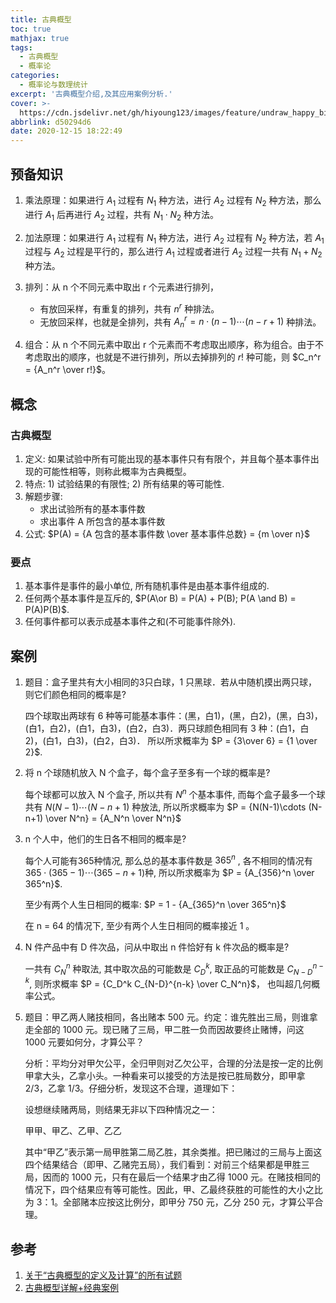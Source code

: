 ```yaml
---
title: 古典概型
toc: true
mathjax: true
tags:
  - 古典概型
  - 概率论
categories:
  - 概率论与数理统计
excerpt: '古典概型介绍,及其应用案例分析.'
cover: >-
  https://cdn.jsdelivr.net/gh/hiyoung123/images/feature/undraw_happy_birthday_s72n.svg
abbrlink: d50294d6
date: 2020-12-15 18:22:49
---
```


## 预备知识

1. 乘法原理：如果进行 $A_1$ 过程有 $N_1$ 种方法，进行 $A_2$ 过程有 $N_2$ 种方法，那么进行 $A_1$ 后再进行 $A_2$ 过程，共有 $N_1 \cdot N_2$ 种方法。

2. 加法原理：如果进行 $A_1$ 过程有 $N_1$ 种方法，进行 $A_2$ 过程有 $N_2$ 种方法，若 $A_1$ 过程与 $A_2$ 过程是平行的，那么进行 $A_1$ 过程或者进行 $A_2$ 过程一共有 $N_1 + N_2$ 种方法。

3. 排列：从 n 个不同元素中取出 r 个元素进行排列，

   * 有放回采样，有重复的排列，共有 $n^r$  种排法。
   * 无放回采样，也就是全排列，共有 $A_n^r = n\cdot (n-1)\cdots (n-r+1)$ 种排法。

4. 组合：从 n 个不同元素中取出 r 个元素而不考虑取出顺序，称为组合。由于不考虑取出的顺序，也就是不进行排列，所以去掉排列的 $r!$ 种可能，则 $C_n^r = {A_n^r \over r!}$。

   

## 概念

### 古典概型

1. 定义: 如果试验中所有可能出现的基本事件只有有限个，并且每个基本事件出现的可能性相等，则称此概率为古典概型。
2. 特点: 1) 试验结果的有限性; 2) 所有结果的等可能性.
3. 解题步骤:
   * 求出试验所有的基本事件数
   * 求出事件 A 所包含的基本事件数
4. 公式: $P(A) = {A 包含的基本事件数 \over 基本事件总数} = {m \over n}$

### 要点

1. 基本事件是事件的最小单位, 所有随机事件是由基本事件组成的.
2. 任何两个基本事件是互斥的, $P(A\or B) = P(A) + P(B); P(A \and B) = P(A)P(B)$.
3. 任何事件都可以表示成基本事件之和(不可能事件除外).



## 案例

1. 题目：盒子里共有大小相同的3只白球，1 只黑球．若从中随机摸出两只球，则它们颜色相同的概率是?

   四个球取出两球有 6 种等可能基本事件：(黑，白1)，(黑，白2)，(黑，白3)，(白1，白2)，(白1，白3)，(白2，白3)．两只球颜色相同有 3 种：(白1，白2)，(白1，白3)，(白2，白3)．
   所以所求概率为 $P = {3\over 6} = {1 \over 2}$.

2. 将 n 个球随机放入 N 个盒子，每个盒子至多有一个球的概率是?

   每个球都可以放入 N 个盒子, 所以共有 $N^n$ 个基本事件, 而每个盒子最多一个球共有 $N(N-1)\cdots (N-n+1)$ 种放法, 所以所求概率为 $P = {N(N-1)\cdots (N-n+1) \over N^n} = {A_N^n \over N^n}$

3. n 个人中，他们的生日各不相同的概率是?

   每个人可能有365种情况, 那么总的基本事件数是 $365^n$ , 各不相同的情况有 $365\cdot(365-1)\cdots(365-n+1)$种, 所以所求概率为 $P = {A_{356}^n \over  365^n}$.

   至少有两个人生日相同的概率: $P = 1 - {A_{365}^n \over 365^n}$

   在 n = 64 的情况下, 至少有两个人生日相同的概率接近 1 。

4. N 件产品中有 D 件次品，问从中取出 n 件恰好有 k 件次品的概率是?

   一共有 $C_N^n$ 种取法, 其中取次品的可能数是 $C_D^k$, 取正品的可能数是 $C_{N-D}^{n-k}$, 则所求概率 $P = {C_D^k C_{N-D}^{n-k} \over C_N^n}$， 也叫超几何概率公式。

5. 题目：甲乙两人赌技相同，各出赌本 500 元。约定：谁先胜出三局，则谁拿走全部的 1000 元。现已赌了三局，甲二胜一负而因故要终止赌博，问这 1000 元要如何分，才算公平？

   分析：平均分对甲欠公平，全归甲则对乙欠公平，合理的分法是按一定的比例甲拿大头，乙拿小头。一种看来可以接受的方法是按已胜局数分，即甲拿 2/3，乙拿 1/3。仔细分析，发现这不合理，道理如下：

   设想继续赌两局，则结果无非以下四种情况之一：

   甲甲、甲乙、乙甲、乙乙

   其中“甲乙”表示第一局甲胜第二局乙胜，其余类推。把已赌过的三局与上面这四个结果结合（即甲、乙赌完五局），我们看到：对前三个结果都是甲胜三局，因而的 1000 元，只有在最后一个结果才由乙得 1000 元。在赌技相同的情况下，四个结果应有等可能性。因此，甲、乙最终获胜的可能性的大小之比为 3：1。全部赌本应按这比例分，即甲分 750 元，乙分 250 元，才算公平合理。



## 参考

1. [关于“古典概型的定义及计算”的所有试题](http://www.mofangge.com/qlist/shuxue/691/)
2. [古典概型详解+经典案例](https://jpkc.jmpt.cn/suite/portal/displayItem/1122027/3%E5%8F%A4%E5%85%B8%E6%A6%82%E5%9E%8B.htm)

